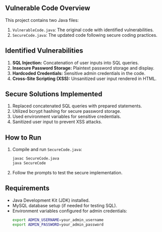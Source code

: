 
## Vulnerable Code Overview
This project contains two Java files:
1. `VulnerableCode.java`: The original code with identified vulnerabilities.
2. `SecureCode.java`: The updated code following secure coding practices.

## Identified Vulnerabilities
1. **SQL Injection:** Concatenation of user inputs into SQL queries.
2. **Insecure Password Storage:** Plaintext password storage and display.
3. **Hardcoded Credentials:** Sensitive admin credentials in the code.
4. **Cross-Site Scripting (XSS):** Unsanitized user input rendered in HTML.

## Secure Solutions Implemented
1. Replaced concatenated SQL queries with prepared statements.
2. Utilized bcrypt hashing for secure password storage.
3. Used environment variables for sensitive credentials.
4. Sanitized user input to prevent XSS attacks.

## How to Run
1. Compile and run `SecureCode.java`:
   ```bash
   javac SecureCode.java
   java SecureCode
   ```
2. Follow the prompts to test the secure implementation.

## Requirements
- Java Development Kit (JDK) installed.
- MySQL database setup (if needed for testing SQL).
- Environment variables configured for admin credentials:
  ```bash
  export ADMIN_USERNAME=your_admin_username
  export ADMIN_PASSWORD=your_admin_password
  ```
